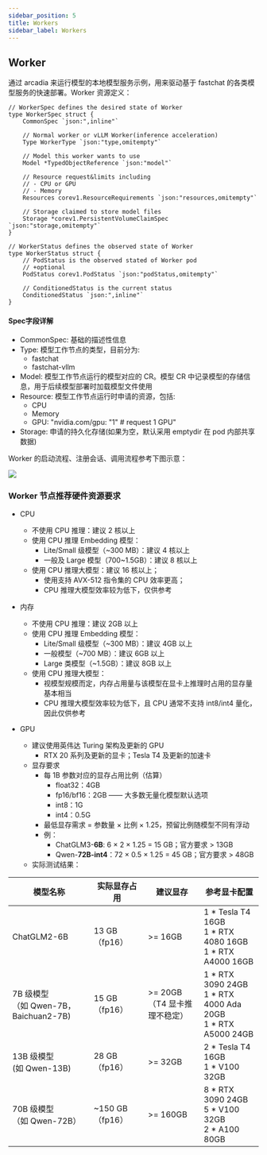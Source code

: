 ```yaml
---
sidebar_position: 5
title: Workers
sidebar_label: Workers
---
```

## Worker

通过 arcadia 来运行模型的本地模型服务示例，用来驱动基于 fastchat 的各类模型服务的快速部署。Worker 资源定义：
```golang
// WorkerSpec defines the desired state of Worker
type WorkerSpec struct {
    CommonSpec `json:",inline"`

    // Normal worker or vLLM Worker(inference acceleration)
    Type WorkerType `json:"type,omitempty"`

    // Model this worker wants to use
    Model *TypedObjectReference `json:"model"`

    // Resource request&limits including
    // - CPU or GPU
    // - Memory
    Resources corev1.ResourceRequirements `json:"resources,omitempty"`

    // Storage claimed to store model files
    Storage *corev1.PersistentVolumeClaimSpec `json:"storage,omitempty"`
}

// WorkerStatus defines the observed state of Worker
type WorkerStatus struct {
    // PodStatus is the observed stated of Worker pod
    // +optional
    PodStatus corev1.PodStatus `json:"podStatus,omitempty"`

    // ConditionedStatus is the current status
    ConditionedStatus `json:",inline"`
}
```
#### Spec字段详解
* CommonSpec: 基础的描述性信息
* Type: 模型工作节点的类型，目前分为:
    - fastchat
    - fastchat-vllm
* Model: 模型工作节点运行的模型对应的 CR。模型 CR 中记录模型的存储信息，用于后续模型部署时加载模型文件使用
* Resource: 模型工作节点运行时申请的资源，包括:
    - CPU
    - Memory
    - GPU: "nvidia.com/gpu: "1" # request 1 GPU"
* Storage: 申请的持久化存储(如果为空，默认采用 emptydir 在 pod 内部共享数据)

Worker 的启动流程、注册会话、调用流程参考下图示意：

![](./../../../../../docs/Concepts/images/2024-01-05-15-27-01.png)


### Worker 节点推荐硬件资源要求

- CPU
  - 不使用 CPU 推理：建议 2 核以上
  - 使用 CPU 推理 Embedding 模型： 
    - Lite/Small 级模型（~300 MB）：建议 4 核以上
    - 一般及 Large 模型（700~1.5GB）：建议 8 核以上
  - 使用 CPU 推理大模型：建议 16 核以上；
    - 使用支持 AVX-512 指令集的 CPU 效率更高；
    - CPU 推理大模型效率较为低下，仅供参考

- 内存
  - 不使用 CPU 推理：建议 2GB 以上
  - 使用 CPU 推理 Embedding 模型：
    - Lite/Small 级模型（~300 MB）：建议 4GB 以上
    - 一般模型（~700 MB）：建议 6GB 以上
    - Large 类模型（~1.5GB）：建议 8GB 以上
  - 使用 CPU 推理大模型：
    - 视模型规模而定，内存占用量与该模型在显卡上推理时占用的显存量基本相当
    - CPU 推理大模型效率较为低下，且 CPU 通常不支持 int8/int4 量化，因此仅供参考
- GPU
  - 建议使用英伟达 Turing 架构及更新的 GPU
    - RTX 20 系列及更新的显卡；Tesla T4 及更新的加速卡
  - 显存要求
    - 每 1B 参数对应的显存占用比例（估算）
      - float32：4GB
      - fp16/bf16：2GB —— 大多数无量化模型默认选项
      - int8：1G
      - int4：0.5G
    - 最低显存需求 = 参数量 × 比例 × 1.25，预留比例随模型不同有浮动
    - 例：
      - ChatGLM3-**6B**: 6 × 2 × 1.25 = 15 GB；官方要求 > 13GB
      - Qwen-**72B-int4**：72 × 0.5 × 1.25 = 45 GB；官方要求 > 48GB
  - 实际测试结果：

| 模型名称                                   | 实际显存占用    | 建议显存                           | 参考显卡配置                                                 |
| ------------------------------------------ | --------------- | ---------------------------------- | ------------------------------------------------------------ |
| ChatGLM2-6B                                | 13 GB（fp16）   | >= 16GB                            | 1 * Tesla T4 16GB<br />1 * RTX 4080 16GB<br />1 * RTX A4000 16GB |
| 7B 级模型<br />（如 Qwen-7B，Baichuan2-7B) | 15 GB（fp16）   | >= 20GB<br />（T4 显卡推理不稳定） | 1 * RTX 3090 24GB<br />1 * RTX 4000 Ada 20GB<br />1 * RTX A5000 24GB |
| 13B 级模型<br />(如 Qwen-13B)              | 28 GB（fp16）   | >= 32GB                            | 2 * Tesla T4 16GB<br />1 * V100 32GB                         |
| 70B 级模型<br />（如 Qwen-72B）            | ~150 GB（fp16） | >= 160GB                           | 8 * RTX 3090 24GB<br />5 * V100 32GB<br />2 * A100 80GB      |

